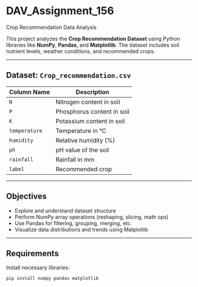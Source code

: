 # DAV_Assignment_156
Crop Recommendation Data Analysis

This project analyzes the **Crop Recommendation Dataset** using Python libraries like **NumPy**, **Pandas**, and **Matplotlib**. The dataset includes soil nutrient levels, weather conditions, and recommended crops.

---

## Dataset: `Crop_recommendation.csv`

| Column Name   | Description                          |
|---------------|--------------------------------------|
| `N`           | Nitrogen content in soil             |
| `P`           | Phosphorus content in soil           |
| `K`           | Potassium content in soil            |
| `temperature` | Temperature in °C                    |
| `humidity`    | Relative humidity (%)                |
| `ph`          | pH value of the soil                 |
| `rainfall`    | Rainfall in mm                       |
| `label`       | Recommended crop                     |

---

## Objectives

- Explore and understand dataset structure
- Perform NumPy array operations (reshaping, slicing, math ops)
- Use Pandas for filtering, grouping, merging, etc.
- Visualize data distributions and trends using Matplotlib

---

## Requirements

Install necessary libraries:

```bash
pip install numpy pandas matplotlib
